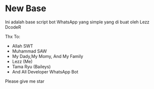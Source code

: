 # New Base

Ini adalah base script bot WhatsApp yang simple yang di buat oleh Lezz DcodeR

Thx To:
- Allah SWT
- Muhammad SAW
- My Dady,My Momy, And My Family
- Lezz (Me)
- Tama Ryu (Baileys)
- And All Developer WhatsApp Bot

Please give me star
